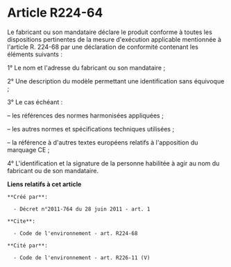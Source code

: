 # Article R224-64

Le fabricant ou son mandataire déclare le produit conforme à toutes les dispositions pertinentes de la mesure d'exécution
applicable mentionnée à l'article R. 224-68 par une déclaration de conformité contenant les éléments suivants :

1° Le nom et l'adresse du fabricant ou son mandataire ;

2° Une description du modèle permettant une identification sans équivoque ;

3° Le cas échéant :

– les références des normes harmonisées appliquées ;

– les autres normes et spécifications techniques utilisées ;

– la référence à d'autres textes européens relatifs à l'apposition du marquage CE ;

4° L'identification et la signature de la personne habilitée à agir au nom du fabricant ou de son mandataire.

**Liens relatifs à cet article**

	**Créé par**:

	  - Décret n°2011-764 du 28 juin 2011 - art. 1

	**Cite**:

	  - Code de l'environnement - art. R224-68

	**Cité par**:

	  - Code de l'environnement - art. R226-11 (V)
